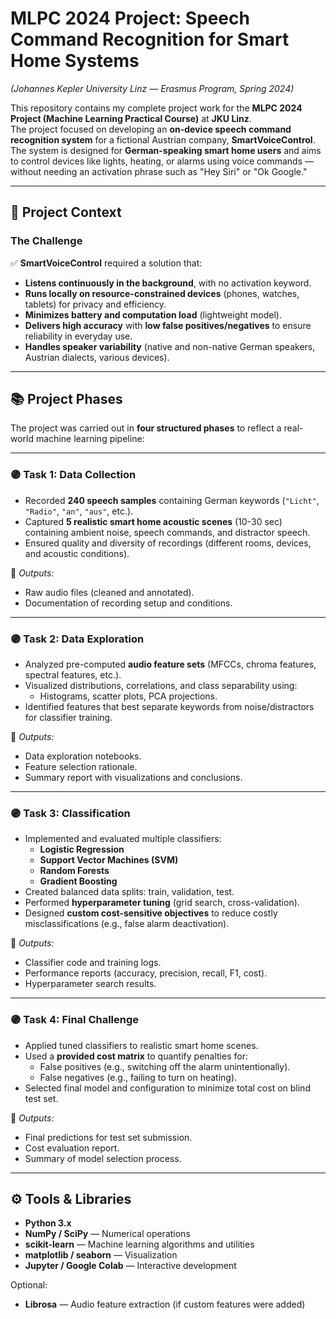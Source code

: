 # MLPC 2024 Project: Speech Command Recognition for Smart Home Systems  
*(Johannes Kepler University Linz — Erasmus Program, Spring 2024)*

This repository contains my complete project work for the **MLPC 2024 Project (Machine Learning Practical Course)** at **JKU Linz**.  
The project focused on developing an **on-device speech command recognition system** for a fictional Austrian company, **SmartVoiceControl**. The system is designed for **German-speaking smart home users** and aims to control devices like lights, heating, or alarms using voice commands — without needing an activation phrase such as "Hey Siri" or "Ok Google."

---

## 🎯 Project Context

### The Challenge

✅ **SmartVoiceControl** required a solution that:
- **Listens continuously in the background**, with no activation keyword.
- **Runs locally on resource-constrained devices** (phones, watches, tablets) for privacy and efficiency.
- **Minimizes battery and computation load** (lightweight model).
- **Delivers high accuracy** with **low false positives/negatives** to ensure reliability in everyday use.
- **Handles speaker variability** (native and non-native German speakers, Austrian dialects, various devices).

---

## 📚 Project Phases

The project was carried out in **four structured phases** to reflect a real-world machine learning pipeline:

---

### 🟣 **Task 1: Data Collection**
- Recorded **240 speech samples** containing German keywords (`"Licht"`, `"Radio"`, `"an"`, `"aus"`, etc.).
- Captured **5 realistic smart home acoustic scenes** (10-30 sec) containing ambient noise, speech commands, and distractor speech.
- Ensured quality and diversity of recordings (different rooms, devices, and acoustic conditions).

📁 *Outputs:*  
- Raw audio files (cleaned and annotated).  
- Documentation of recording setup and conditions.

---

### 🟣 **Task 2: Data Exploration**
- Analyzed pre-computed **audio feature sets** (MFCCs, chroma features, spectral features, etc.).
- Visualized distributions, correlations, and class separability using:
  - Histograms, scatter plots, PCA projections.
- Identified features that best separate keywords from noise/distractors for classifier training.

📁 *Outputs:*  
- Data exploration notebooks.  
- Feature selection rationale.  
- Summary report with visualizations and conclusions.

---

### 🟣 **Task 3: Classification**
- Implemented and evaluated multiple classifiers:
  - **Logistic Regression**
  - **Support Vector Machines (SVM)**
  - **Random Forests**
  - **Gradient Boosting**
- Created balanced data splits: train, validation, test.
- Performed **hyperparameter tuning** (grid search, cross-validation).
- Designed **custom cost-sensitive objectives** to reduce costly misclassifications (e.g., false alarm deactivation).

📁 *Outputs:*  
- Classifier code and training logs.  
- Performance reports (accuracy, precision, recall, F1, cost).  
- Hyperparameter search results.

---

### 🟣 **Task 4: Final Challenge**
- Applied tuned classifiers to realistic smart home scenes.
- Used a **provided cost matrix** to quantify penalties for:
  - False positives (e.g., switching off the alarm unintentionally).
  - False negatives (e.g., failing to turn on heating).
- Selected final model and configuration to minimize total cost on blind test set.

📁 *Outputs:*  
- Final predictions for test set submission.  
- Cost evaluation report.  
- Summary of model selection process.

---

## ⚙️ Tools & Libraries

- **Python 3.x**
- **NumPy / SciPy** — Numerical operations
- **scikit-learn** — Machine learning algorithms and utilities
- **matplotlib / seaborn** — Visualization
- **Jupyter / Google Colab** — Interactive development

Optional:
- **Librosa** — Audio feature extraction (if custom features were added)


